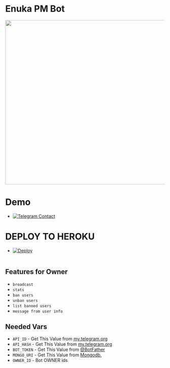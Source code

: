 # Enuka PM Bot
<p align="center">
<img src="https://telegra.ph/file/e6b4127e69df4217df67f.jpg" width="520", height="520"></p>


# Demo

- [![Telegram Contact](https://badges.aleen42.com/src/telegram.svg)](https://t.me/AlphaTm_Pm_Bot)

# DEPLOY TO HEROKU
* [![Deploy](https://www.herokucdn.com/deploy/button.svg)](https://heroku.com/deploy)
<br><br>

</details>

## Features for Owner
- `broadcast`
- `stats`
- `ban users`
- `unban users`
- `list banned users`
- `message from user info`

## Needed Vars
- `API_ID` - Get This Value from [my.telegram.org](https://my.telegram.org)
-  `API_HASH` - Get This Value from [my.telegram.org](https://my.telegram.org)
-  `BOT_TOKEN` - Get This Value from [@BotFather](https://my.telegram.org)
-  `MONGO_URI` - Get This Value from [Mongodb.](https://mongodb.com)
-  `OWNER_ID` - Bot OWNER ids
<br><br>
